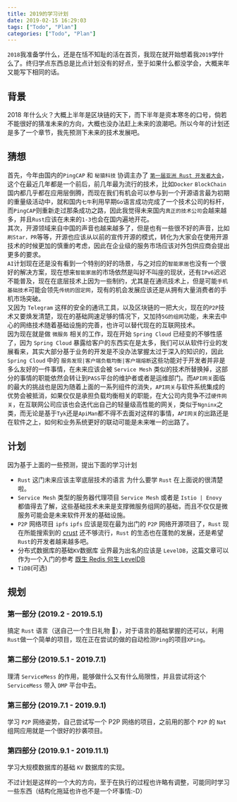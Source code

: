 ```yaml
---
title: 2019的学习计划
date: 2019-02-15 16:29:03
tags: ["Todo", "Plan"]
categories: ["Todo", "Plan"]
---
```


`2018`我准备学什么，还是在恬不知耻的活在首页，我现在就开始想着我`2019`学什么了。终归学点东西总是比点计划没有的好点，至于如果什么都没学会，大概来年又能写下相同的话。

<!-- more -->

## 背景

2018 年什么火？大概上半年是区块链的天下，而下半年是资本寒冬的口号，倘若不能很好的猜准未来的方向，大概也没办法赶上未来的浪潮吧。所以今年的计划还是多了一个章节，我先预测下未来的技术发展吧。

## 猜想

首先，今年由国内的`PingCAP` 和 `秘猿科技` 协调主办了 [`第一届亚洲 Rust 开发者大会`](https://rustcon.asia/)，这个在最近几年都是一个前后，前几年最为流行的技术，比如`Docker` `BlockChain` 国内都几乎都在应用层倒腾，而现在我们有机会可以参与到一个开源语言最为初期的重量级活动中，就和国内`七牛`利用早期`Go`语言成功完成了一个技术公司的标杆，而`PingCAP`则重新走过那条成功之路，因此我觉得未来国内`真正的技术公司`会越来越多，并且`Rust`应该在未来的`1-3`也会在国内遍地开花。  
其次，开源领域来自中国的声音也越来越多了，但是也有一些很不好的声音，比如`刷Star，PR`等等，开源也应该从以前的宣传开源的模式，转化为大家会在使用开源技术的时候更加的慎重的考虑，因此在企业级的服务市场应该对外包供应商会提出更多的要求。  
`AI`计划现在还是没有看到一个特别的好的场景，与之对应的`智能家居`也没有一个很好的解决方案，现在想来`智能家居`的市场依然是叫好不叫座的现状，还有`IPv6`迟迟不能普及，现在在底层技术上因为一些制约，尤其是在通讯技术上，但是可能`手机基础技术`可能会领先`传统的固定网`，现有的机会发展应该还是从拥有大量消费者的手机市场突破。  
又因为 `Telegram` 这样的安全的通讯工具，以及区块链的一把大火，现在的`P2P`技术又要焕发清楚，现在的基础网速足够的情况下，又加持`5G的组网`功能，未来去中心的网络技术随着基础设施的完善，也许可以替代现在的互联网技术。  
因为现在就是做 `微服务` 相关的工作，现在开始 `Spring Cloud` 已经变的不够性感了，因为 `Spring Cloud` 暴露给客户的东西实在是太多，我们可以从软件行业的发展看来，其实大部分基于业务的开发是不没办法掌握太过于深入的知识的，因此 `Spring Cloud` 中的 `服务发现|客户端负载均衡|客户端熔断`这些功能对于开发者并非是多么友好的一件事情，在未来应该会被 `Service Mesh` 类似的技术所替换掉，这部分的事情的职能依然会转让到`PASS`平台的维护者或者是运维部门。而`API网关`面临的最大的挑战也是因为随着上面的一系列组件的消失，`API网关`与软件系统集成的优势会被抵消，如果仅仅是承担负载均衡相关的职能，在大公司内竞争不过`硬件网关`，在互联网公司应该也会迭代出自己的轻量级高性能的网关，类似于`Ngninx`之类，而无论是基于`Tyk`还是`ApiMan`都不得不去面对这样的事情，`API网关`的出路还是在软件之上，如何和业务系统更好的联动可能是未来唯一的出路了。

## 计划

因为基于上面的一些预测，提出下面的学习计划

- `Rust` 这门未来应该主宰底层技术的语言
  为什么要学 `Rust` 在上面说的很清楚啦。
- `Service Mesh` 类型的服务器代理项目
  `Service Mesh` 或者是 `Istio | Enovy` 都值得去了解，这些基础技术未来是支撑微服务组网的基础，而且不仅仅是微服务可能会是未来软件开发的基础设施。
- `P2P` 网络项目 `ipfs`
  `ipfs` 应该是现在最为出门的 `P2P` 网络开源项目了，`Rust` 现在所能搜索到的 [crust](https://github.com/maidsafe/crust) 还不够流行，`Rust` 的生态也在蓬勃的发展，还是希望`Rust`的开发者越来越多吧。
- 分布式数据库的基础`KV`数据库
  业界最为出名的应该是 `LevelDB`，这篇文章可以作为一个入门的参考 [既生 Redis 何生 LevelDB](https://zhuanlan.zhihu.com/p/53299778)
- `TiDB`(可选)

## 规划

### 第一部分 (2019.2 - 2019.5.1)

搞定 `Rust` 语言（送自己一个生日礼物 🎂），对于语言的基础掌握的还可以，利用`Rust`做一个简单的项目，现在正在尝试的做的自动检测`Ping`的项目`XPing`。

### 第二部分 (2019.5.1 - 2019.7.1)

理清 `ServiceMess` 的作用，能够做什么又有什么局限性，并且尝试将这个 `ServiceMess` 带入 `DMP` 平台中去。

### 第三部分 (2019.7.1 - 2019.9.1)

学习 `P2P` 网络姿势，自己尝试写一个 P2P 网络的项目，之前用的那个 `P2P` 的 `Nat`组网应用就是一个很好的抄袭项目。

### 第四部分 (2019.9.1 - 2019.11.1)

学习大规模数据库的基础 `KV` 数据库的实现。

不过计划是这样的一个大的方向，至于在执行的过程也许略有调整，可能同时学习一些东西（结构化拖延也许也不是一个坏事情:-D）
